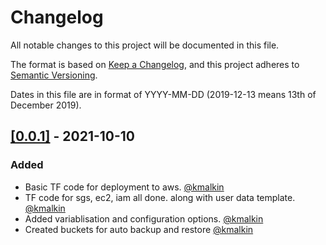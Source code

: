 # Changelog

All notable changes to this project will be documented in this file.

The format is based on [Keep a Changelog](https://keepachangelog.com/en/1.0.0/),
and this project adheres to [Semantic Versioning](https://semver.org/spec/v2).

Dates in this file are in format of YYYY-MM-DD (2019-12-13 means 13th of December 2019).

## [[0.0.1]](https://github.com/kmalkin/tf-aws-minecraft/releases/tag/0.0.1) - 2021-10-10

### Added

* Basic TF code for deployment to aws. [@kmalkin](https://github.com/kmalkin)
* TF code for sgs, ec2, iam all done. along with user data template. [@kmalkin](https://github.com/kmalkin)
* Added variablisation and configuration options. [@kmalkin](https://github.com/kmalkin)
* Created buckets for auto backup and restore [@kmalkin](https://github.com/kmalkin)
